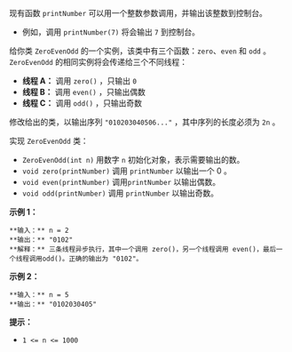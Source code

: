 现有函数 `printNumber` 可以用一个整数参数调用，并输出该整数到控制台。

  * 例如，调用 `printNumber(7)` 将会输出 `7` 到控制台。

给你类 `ZeroEvenOdd` 的一个实例，该类中有三个函数：`zero`、`even` 和 `odd` 。`ZeroEvenOdd`
的相同实例将会传递给三个不同线程：

  * **线程 A：** 调用 `zero()` ，只输出 `0`
  * **线程 B：** 调用 `even()` ，只输出偶数
  * **线程 C：** 调用 `odd()` ，只输出奇数

修改给出的类，以输出序列 `"010203040506..."` ，其中序列的长度必须为 `2n` 。

实现 `ZeroEvenOdd` 类：

  * `ZeroEvenOdd(int n)` 用数字 `n` 初始化对象，表示需要输出的数。
  * `void zero(printNumber)` 调用 `printNumber` 以输出一个 0 。
  * `void even(printNumber)` 调用`printNumber` 以输出偶数。
  * `void odd(printNumber)` 调用 `printNumber` 以输出奇数。



**示例 1：**

    
    
    **输入：** n = 2
    **输出：** "0102"
    **解释：** 三条线程异步执行，其中一个调用 zero()，另一个线程调用 even()，最后一个线程调用odd()。正确的输出为 "0102"。
    

**示例 2：**

    
    
    **输入：** n = 5
    **输出：** "0102030405"
    



**提示：**

  * `1 <= n <= 1000`

